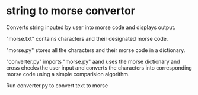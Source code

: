 <h1>string to morse convertor</h1>
<p>Converts string inputed by user into morse code and displays output.</p>
<p>   "morse.txt" contains characters and their designated morse code.</p>
<p>   "morse.py" stores all the characters and their morse code in a dictionary.</p>
<p>  "converter.py" imports "morse.py" aand uses the morse dictionary and cross checks the user input and converts the characters into corresponding morse code using a simple comparision algorithm.</p>
<p> Run converter.py to convert text to morse </p>
